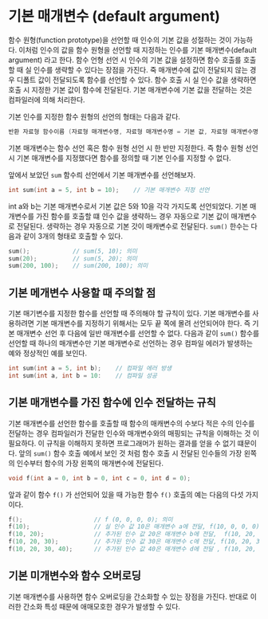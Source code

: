 # 기본 매개변수 (default argument)

함수 원형(function prototype)을 선언할 때 인수의 기본 값을 성절하는 것이 가능하다. 이처럼 인수의 값을 함수 원형을 선언할 때 지정하는 인수를 
기본 매개변수(default argument) 라고 한다. 함수 언형 선언 시 인수의 기본 값을 설정하면 함수 호출를 호출할 때 실 인수를 생략할 수 있다는 장점을 가진다.
죽 매개변수에 값이 전달되지 않는 경우 디폴트 값이 전달되도록 함수를 선언할 수 있다. 
함수 호출 시 실 인수 값을 생략하면 호출 시 지정한 기본 값이 함수에 전달된다. 기본 매개변수에 기본 값을 전달하는 것은 컴파일러에 의해 처리한다. 

기본 인수를 지정한 함수 원형의 선언의 형태는 다음과 같다. 

```C++
반환 자료형 함수이름 (자료형 매개변수명, 자료형 매개변수명 = 기본 값, 자료형 매개변수명 = 기본 값);
```
기본 매개변수는 함수 선언 혹은 함수 원형 선언 시 한 반만 지정한다. 즉 함수 원형 선언 시 기본 매개변수를 지정했다면 함수를 정의할 때 기본 인수를 지정할 수 없다. 

앞에서 보았던 ```sum``` 함수릐 선언에서 기본 매개변수를 선언해보자.

```C++
int sum(int a = 5, int b = 10);    // 기본 매개변수 지정 선언 
```
int a와 b는 기본 매개변수로서 기본 값은 5와 10을 각각 가지도록 선언되었다. 기본 매개변수를 가진 함수를 호출할 떄 인수 값을 생략하느 경우 자동으로 
기본 값이 매개변수로 전달된다. 생략하는 경우 자동으로 기본 갓이 매캐변수로 전달된다. ```sum()``` 한수는 다음과 같이 3개의 형태로 호출할 수 있다.

```C++
sum();            // sum(5, 10); 의미
sum(20);          // sum(5, 20); 의미
sum(200, 100);    // sum(200, 100); 의미
```
## 기본 메개변수 사용할 때 주의할 점

기본 매기변수를 지정한 함수를 선언할 때 주의해야 할 규칙이 있다. 기본 매개변수를 사용하려면 기본 매개변수를 지정하기 위해서는 모두 끝 쪽에 몰려 선언되어야 한다. 
즉 기본 매개변수 선언 후 다음에 일반 매개변수를 선언할 수 없다.  다음과 같이 ```sum()``` 함수를 선언할 때 하나의 매개변수만 기본 매개변수로 
선언하는 경우 컴파일 에러가 발생하는 예와 정상적인 예를 보인다.  

```C++ 
int sum(int a = 5, int b);    // 컴파일 에러 방생 
int sum(int a, int b = 10:    // 컴파일 성공 
```

## 기본 매개변수를 가진 함수에 인수 전달하는 규칙

기본 매개변수를 선언한 함수를 호출할 때 함수의 매캐변수의 수보다 적은 수의 인수를 전달하는 경우 컴파일러가 전달한 인수와 매개변수와의 매핑되는 규칙을 이해하는 것
이 필요하다. 이 규칙을 이해하지 못하면 프로그래머가 원하는 결과를 얻을 수 없기 떄문이다. 앞의  ```sum()``` 함수 호출 예에서 보인 것 처럼 함수 호출 시 
전달된 인수들의 가장 왼쪽의 인수부터 함수의 가장 왼쪽의 매개변수에 전달된다. 

```C++
void f(int a = 0, int b = 0, int c = 0, int d = 0);
```
앞과 같이 함수 ```f()``` 가 선언되어 있을 때 가능한 함수 ```f()``` 호출의 예는 다음의 다섯 가지 이다.

```C++
f();                    // f (0, 0, 0, 0); 의미 
f(10);                  // 실 인수 값 10은 매개변수 a에 전달, f(10, 0, 0, 0) 의미 
f(10, 20);              // 추가된 인수 값 20은 매개변수 b에 전달,  f(10, 20, 0, 0) 의미 
f(10, 20, 30);          // 추가된 인수 값 30은 매개변수 c에 전달, f(10, 20, 30, 0) 의미 
f(10, 20, 30, 40);      // 추가된 인수 값 40은 매개변수 d에 전달 , f(10, 20, 30, 40) 의미 
```

## 기본 미개변수와 함수 오버로딩 

기본 매개변수를 사용하면 함수 오버로딩을 간소화할 수 있는 장점을 가진다. 반대로 이러한 간소화 특성 때문에 애매모호한 경우가 발생할 수 있다. 





